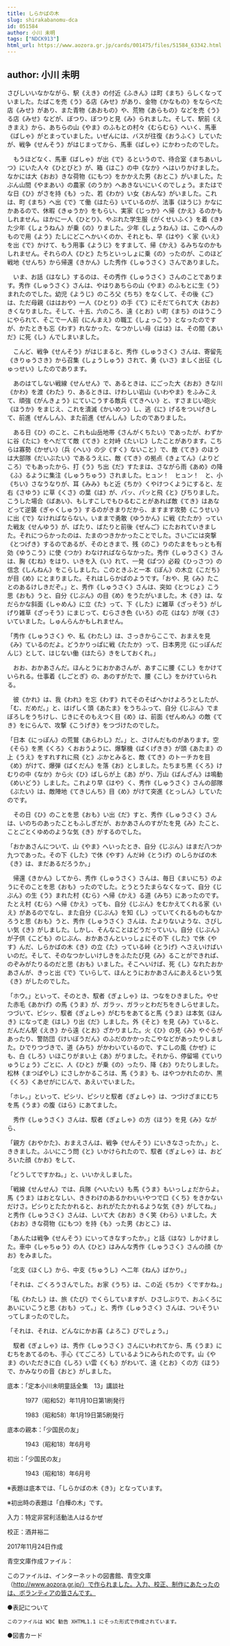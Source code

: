 ```yaml
---
title: しらかばの木
slug: shirakabanomu-dca
id: 051584
author: 小川 未明
tags: ["NDCK913"]
html_url: https://www.aozora.gr.jp/cards/001475/files/51584_63342.html
---
```


## author: 小川 未明

さびしいいなかながら、駅《えき》の付近《ふきん》は町《まち》らしくなっていました。たばこを売《う》る店《みせ》があり、金物《かなもの》をならべた店《みせ》があり、また青物《あおもの》や、荒物《あらもの》などを売《う》る店《みせ》などが、ぼつり、ぼつりと見《み》られました。そして、駅前《えきまえ》から、あちらの山《やま》のふもとの村々《むらむら》へいく、馬車《ばしゃ》がとまっていました。いぜんには、バスが往復《おうふく》していたが、戦争《せんそう》がはじまってから、馬車《ばしゃ》にかわったのでした。

　もうほどなく、馬車《ばしゃ》が出《で》るというので、待合室《まちあいしつ》にいた人々《ひとびと》が、箱《はこ》の中《なか》へはいりかけました。なかには大《おお》きな荷物《にもつ》をかかえた男《おとこ》がいました。たぶん山間《やまあい》の農家《のうか》へあきないにいくのでしょう。またはでな日《ひ》がさを持《も》った、若《わか》い女《おんな》がいました。これは、町《まち》へ出《で》て働《はたら》いているのが、法事《ほうじ》かなにかあるので、休暇《きゅうか》をもらい、実家《じっか》へ帰《かえ》るのかもしれません。ほかに一人《ひとり》、やぶれた学生服《がくせいふく》を着《き》た少年《しょうねん》が乗《の》りました。少年《しょうねん》は、このへんのもので用《よう》たしにどこへかいくのか、それとも、早《はや》く家《いえ》を出《で》かけて、もう用事《ようじ》をすまして、帰《かえ》るみちなのかもしれません。それらの人《ひと》たちといっしょに乗《の》ったのが、このほど戦地《せんち》から帰還《きかん》した秀作《しゅうさく》さんでありました。

　いま、お話《はなし》するのは、その秀作《しゅうさく》さんのことであります。秀作《しゅうさく》さんは、やはりあちらの山《やま》のふもとに生《う》まれたのでした。幼児《ようじ》のころ父《ちち》をなくして、その後《ご》は、ただ母親《ははおや》一人《ひとり》の手《て》にそだてられて大《おお》きくなりました。そして、十五、六のころ、遠《とお》い町《まち》のほうこうにやられて、そこで一人前《にんまえ》の職工《しょっこう》となったのですが、かたときも忘《わす》れなかった、なつかしい母《はは》は、その間《あいだ》に死《し》んでしまいました。

　こんど、戦争《せんそう》がはじまると、秀作《しゅうさく》さんは、寄留先《きりゅうさき》から召集《しょうしゅう》されて、勇《いさ》ましく出征《しゅっせい》したのであります。

　あのはてしない戦線《せんせん》で、あるときは、にごった大《おお》きな川《かわ》を渡《わた》り、あるときは、けわしい岩山《いわやま》をふみこえて、頑強《がんきょう》にていこうする敵兵《てきへい》と、すさまじい砲火《ほうか》をまじえ、これを潰滅《かいめつ》し、逃《に》げるをついげきして、前進《ぜんしん》、また前進《ぜんしん》したのでありました。

　ある日《ひ》のこと、これも山岳地帯《さんがくちたい》であったが、わずかに谷《たに》をへだてて敵《てき》と対峙《たいじ》したことがあります。こちらは寡勢《かぜい》（兵《へい》の少《すく》ないこと）で、敵《てき》のほうは大部隊《だいぶたい》であるうえに、敵《てき》の拠点《きょてん》（よりどころ）でもあったから、打《う》ち出《だ》すたまは、さながら雨《あめ》の降《ふ》るように集注《しゅうちゅう》されました。ヒュン！　ヒュン！　と、小《ちい》さなうなりが、耳《みみ》もと近《ちか》くやけつくようにすると、左右《さゆう》に草《くさ》の葉《は》が、パッ、パッと飛《と》びちりました。こうした場合《ばあい》、もしすこしでもひるむことがあれば敵《てき》はあなどって逆襲《ぎゃくしゅう》するのがきまりだから、ますます攻勢《こうせい》に出《で》なければならない。いままで勇敢《ゆうかん》に戦《たたか》っていた戦友《せんゆう》が、ばたり、ばたりと前後《ぜんご》にたおれていきました。それにつらかったのは、たまのつきかかったことでした。さいごには突撃《とつげき》するのであるが、そのときまで、残《のこ》りのたまをもっとも有効《ゆうこう》に使《つか》わなければならなかった。秀作《しゅうさく》さんは、胸《むね》をはり、いきを入《い》れて、一発《ぱつ》必殺《ひっさつ》の信念《しんねん》をこらしました。このときふと一本《ぽん》の木立《こだち》が目《め》にとまりました。それはしらかばのようです。「おや、見《み》たことのあるけしきだぞ。」と、秀作《しゅうさく》さんは、突如《とつじょ》こう思《おも》うと、自分《じぶん》の目《め》をうたがいました。木《き》は、なだらかな斜面《しゃめん》に立《た》って、下《した》に雑草《ざっそう》がしげり雑草《ざっそう》にまじって、むらさき色《いろ》の花《はな》が咲《さ》いていました。しゅんらんかもしれません。

「秀作《しゅうさく》や、私《わたし》は、さっきからここで、おまえを見《み》ているのだよ。どうかりっぱに戦《たたか》って、日本男児《にっぽんだんじ》として、はじない働《はたら》きをしておくれ。」

　おお、おかあさんだ。ほんとうにおかあさんが、あすこに腰《こし》をかけていられる。仕事着《しごとぎ》の、あのすがたで、腰《こし》をかけていられる。

　彼《かれ》は、我《われ》を忘《わす》れてそのそばへかけよろうとしたが、「む、だめだ。」と、はげしく頭《あたま》をうちふって、自分《じぶん》でまぼろしをうちけし、じきにそのもえつく目《め》は、前面《ぜんめん》の敵《てき》をにらんで、攻撃《こうげき》をつづけたのでした。

「日本《にっぽん》の荒鷲《あらわし》だ。」と、さけんだものがあります。空《そら》を黒《くろ》くおおうように、爆撃機《ばくげきき》が頭《あたま》の上《うえ》をすれすれに飛《と》ぶかとみると、敵《てき》のトーチカを目《め》がけて、爆弾《ばくだん》を落《お》としました。たちまち黒《くろ》けむりの中《なか》から火《ひ》ばしらが上《あ》がり、万山《ばんざん》は鳴動《めいどう》しました。これより早《はや》く、秀作《しゅうさく》さんの部隊《ぶたい》は、敵陣地《てきじんち》目《め》がけて突進《とっしん》していたのです。

　その日《ひ》のことを思《おも》い出《だ》すと、秀作《しゅうさく》さんは、いのちのあったこともふしぎだが、おかあさんのすがたを見《み》たこと、ことごとくゆめのような気《き》がするのでした。

「おかあさんについて、山《やま》へいったとき、自分《じぶん》はまだ八つか九つであった。その下《した》で休《やす》んだ峠《とうげ》のしらかばの木《き》は、まだあるだろうか。」

　帰還《きかん》してから、秀作《しゅうさく》さんは、毎日《まいにち》のようにそのことを思《おも》ったのでした。とうとうたまらなくなって、自分《じぶん》の生《う》まれた村《むら》へ帰《かえ》る道《みち》にあったのです。たとえ村《むら》へ帰《かえ》っても、自分《じぶん》をむかえてくれる家《いえ》があるのでなし、また自分《じぶん》を知《し》っていてくれるものもなかろうと思《おも》うと、秀作《しゅうさく》さんは、たよりないような、さびしい気《き》がしました。しかし、そんなことはどうだっていい。自分《じぶん》が子供《こども》のじぶん、おかあさんといっしょにその下《した》で休《やす》んだ、しらかばの木《き》の立《た》っている峠《とうげ》へさえいけばいいのだ。そして、そのなつかしいけしきをふたたび見《み》ることができれば、のぞみがたりるのだと思《おも》いました。そこへいけば、死《し》なれたおかあさんが、きっと出《で》ていらして、ほんとうにおかあさんにあえるという気《き》がしたのでした。

「ホウ。」といって、そのとき、馭者《ぎょしゃ》は、つなをひきました。やせた赤毛《あかげ》の馬《うま》が、ガラッ、ガラッとわだちをきしらせました。つづいて、ピシッ、馭者《ぎょしゃ》がむちをあてると馬《うま》は本気《ほんき》になって走《はし》り出《だ》しました。外《そと》を見《み》ていると、だんだん駅《えき》から遠《とお》ざかりました。火《ひ》の見《み》やぐらがあったり、警防団《けいぼうだん》のふだのかかったこやなどがあったりしました。ひでりつづきで、道《みち》がかわいているので、すこしの風《かぜ》にも、白《しろ》いほこりがまい上《あ》がりました。それから、停留場《ていりゅうじょう》ごとに、人《ひと》が乗《の》ったり、降《お》りたりしました。松林《まつばやし》にさしかかるころは、馬《うま》も、はやつかれたのか、黒《くろ》くあせがにじんで、あえいでいました。

「ホレ。」といって、ピシリ、ピシリと馭者《ぎょしゃ》は、つづけざまにむちを馬《うま》の腹《はら》にあてました。

　秀作《しゅうさく》さんは、馭者《ぎょしゃ》の方《ほう》を見《み》ながら、

「親方《おやかた》、おまえさんは、戦争《せんそう》にいきなさったか。」と、ききました。ふいにこう問《と》いかけられたので、馭者《ぎょしゃ》は、おどろいた顔《かお》をして、

「どうしてですかね。」と、いいかえしました。

「戦線《せんせん》では、兵隊《へいたい》も馬《うま》もいっしょだからよ。馬《うま》はおとなしい、ききわけのあるかわいいやつで口《くち》をきかないだけさ。ピシりとたたかれると、おれがたたかれるような気《き》がしてね。」と秀作《しゅうさく》さんは、しいて大《おお》きく笑《わら》いました。大《おお》きな荷物《にもつ》を持《も》った男《おとこ》は、

「あんたは戦争《せんそう》にいってきなすったか。」と話《はな》しかけました。車中《しゃちゅう》の人《ひと》はみんな秀作《しゅうさく》さんの顔《かお》をみました。

「北支《ほくし》から、中支《ちゅうし》へ二年《ねん》ばかり。」

「それは、ごくろうさんでした。お家《うち》は、この近《ちか》くですかね。」

「私《わたし》は、旅《たび》でくらしていますが、ひさしぶりで、おふくろにあいにいこうと思《おも》って。」と、秀作《しゅうさく》さんは、ついそういってしまったのでした。

「それは、それは、どんなにかお喜《よろこ》びでしょう。」

　馭者《ぎょしゃ》は、秀作《しゅうさく》さんにいわれてから、馬《うま》にむちをあてるのも、手心《てごころ》しているようにみられたのです。山《やま》のいただきに白《しろ》い雲《くも》がわいて、遠《とお》くの方《ほう》で、かみなりの音《おと》がしました。













底本：「定本小川未明童話全集　13」講談社

　　　1977（昭和52）年11月10日第1刷発行

　　　1983（昭和58）年1月19日第5刷発行

底本の親本：「少国民の友」

　　　1943（昭和18）年6月号

初出：「少国民の友」

　　　1943（昭和18）年6月号

※表題は底本では、「しらかばの木《き》」となっています。

※初出時の表題は「白樺の木」です。

入力：特定非営利活動法人はるかぜ

校正：酒井裕二

2017年11月24日作成

青空文庫作成ファイル：

このファイルは、インターネットの図書館、青空文庫（http://www.aozora.gr.jp/）で作られました。入力、校正、制作にあたったのは、ボランティアの皆さんです。











●表記について


	このファイルは W3C 勧告 XHTML1.1 にそった形式で作成されています。







●図書カード